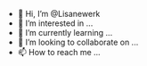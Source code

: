 - 👋 Hi, I’m @Lisanewerk
- 👀 I’m interested in ...
- 🌱 I’m currently learning ...
- 💞️ I’m looking to collaborate on ...
- 📫 How to reach me ...

<!---
Lisanewerk/Lisanewerk is a ✨ special ✨ repository because its `README.md` (this file) appears on your GitHub profile.
You can click the Preview link to take a look at your changes.
--->
